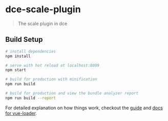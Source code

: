 # dce-scale-plugin

> The scale plugin in dce

## Build Setup

``` bash
# install dependencies
npm install

# serve with hot reload at localhost:8099
npm start

# build for production with minification
npm run build

# build for production and view the bundle analyzer report
npm run build --report
```

For detailed explanation on how things work, checkout the [guide](http://vuejs-templates.github.io/webpack/) and [docs for vue-loader](http://vuejs.github.io/vue-loader).

